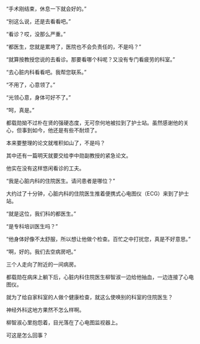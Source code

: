 “手术刚结束，休息一下就会好的。”

“别这么说，还是去看看吧。”

“看诊？哎，没那么严重。”

“都医生，您就是累垮了，医院也不会负责任的，不是吗？”

“就算按教授您说的去看诊。那要看哪个科呢？又没有专门看疲劳的科室。”

“去心脏内科看看吧。我帮您联系。”

“不用了，心意领了。”

“光领心意，身体可好不了。”

“呵，真是。”

都载勋拗不过朴在贤的强硬态度，无可奈何地被拉到了护士站。虽然感谢他的关心，但事到如今，他还是有些不耐烦了。

本来要整理的论文就堆积如山了，不是吗？

其中还有一篇明天就要交给李中勋副教授的紧急论文。

他实在没有这样悠闲看诊的工夫。

“我是心脏内科的住院医生。请问患者是哪位？”

大约过了十分钟，心脏内科的住院医生推着便携式心电图仪（ECG）来到了护士站。

“就是这位，我们科的都医生。”

“是专科培训医生吗？”

“他身体好像不太舒服，所以想让他做个检查。百忙之中打扰您，真是不好意思。”

“啊，好的。我们去空病房吧。”

三个人走向了附近的一间病房。

都载勋在病床上躺下后，心脏内科住院医生柳智淑一边给他抽血，一边连接了心电图仪。

就为了给自家科室的人做个健康检查，就这么使唤别的科室的住院医生？

神经外科这地方果然不怎么样啊。

柳智淑心里抱怨着，目光落在了心电图监视器上。

可这是怎么回事？